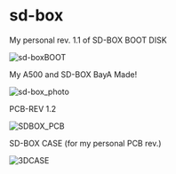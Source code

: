 # sd-box
My personal rev. 1.1 of SD-BOX BOOT DISK

![sd-boxBOOT](https://github.com/amigamess/sd-box/assets/82521152/e959c547-e4d3-42ec-95b1-c2a70b8d77f4)

My A500 and SD-BOX BayA Made!

![sd-box_photo](https://github.com/amigamess/sd-box/assets/82521152/9e945d64-b3b1-4b9b-bbd7-19c902172632)

PCB-REV 1.2

![SDBOX_PCB](https://github.com/amigamess/sd-box/assets/82521152/45941dd8-19bd-4c2c-ab43-da728da257b3)

SD-BOX CASE (for my personal PCB rev.)

![3DCASE](https://github.com/amigamess/sd-box/assets/82521152/66d0814f-fa7b-4c01-ae45-b3c7b1fa7b84)

